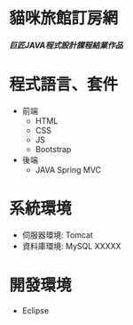 # 貓咪旅館訂房網
##### 巨匠JAVA程式設計課程結業作品
# 程式語言、套件
* 前端
  * HTML
  * CSS
  * JS
  * Bootstrap
* 後端
  * JAVA Spring MVC
# 系統環境
  * 伺服器環境: Tomcat
  * 資料庫環境: MySQL XXXXX
# 開發環境
  * Eclipse
  
  
